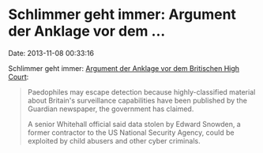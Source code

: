 Schlimmer geht immer: Argument der Anklage vor dem \...
=======================================================

Date: 2013-11-08 00:33:16

Schlimmer geht immer: [Argument der Anklage vor dem Britischen High
Court](http://www.telegraph.co.uk/news/uknews/terrorism-in-the-uk/10431337/fnord.html):

> Paedophiles may escape detection because highly-classified material
> about Britain's surveillance capabilities have been published by the
> Guardian newspaper, the government has claimed.
>
> A senior Whitehall official said data stolen by Edward Snowden, a
> former contractor to the US National Security Agency, could be
> exploited by child abusers and other cyber criminals.
